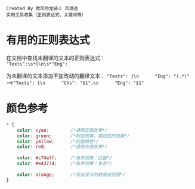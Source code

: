 	Created By 微风的龙骑士 风游迩  
	实用工具收集（正则表达式、关键词等）

# 有用的正则表达式

在文档中查找未翻译的文本的正则表达式：  
`"Texts":\s*{\n\s*"Eng":`

为未翻译的文本添加不加改动的翻译文本：
`"Texts": {\n      "Eng": "(.*)"`  
-->`"Texts": {\n      "Chs": "$1",\n      "Eng": "$1"`

# 颜色参考

```css
* {
	color: cyan;		/*通用正面效果*/
	color: green;		/*附加效果，描述性的效果*/
	color: yellow;		/*武器特性*/
	color: red;			/*通用负面效果*/
	
	color: #c74eff;		/*条件效果：武器*/
	color: #e43774;		/*条件效果：生态*/
	
	color: orange;		/*突出显示的数值或范围*/
} 
```
